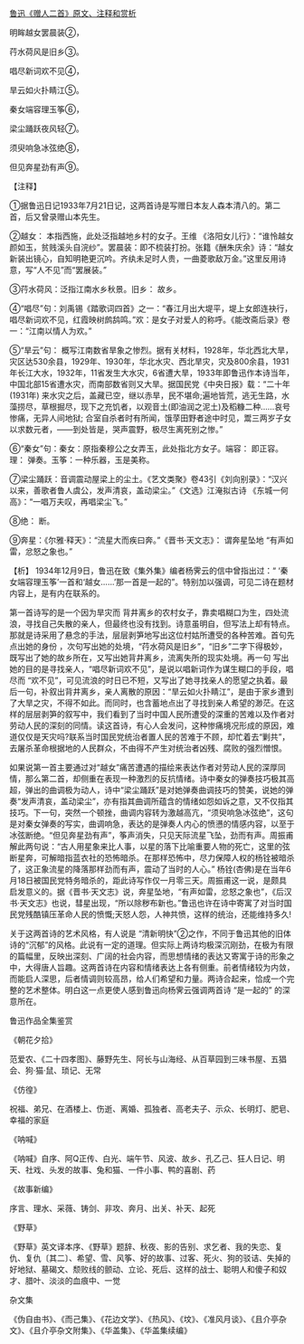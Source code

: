 [鲁迅《赠人二首》原文、注释和赏析](https://www.vrrw.net/wx/9374.html)

明眸越女罢晨装②，

荇水荷风是旧乡③。

唱尽新词欢不见④，

旱云如火扑睛江⑤。

秦女端容理玉筝⑥，

梁尘踊跃夜风轻⑦。

须臾响急冰弦绝⑧，

但见奔星劲有声⑨。

【注释】

①据鲁迅日记1933年7月21日记，这两首诗是写赠日本友人森本清八的。第二首，后又曾录赠山本先生。

②越女： 本指西施，此处泛指越地乡村的女子。王维 《洛阳女儿行》：“谁怜越女颜如玉，贫贱溪头自浣纱”。罢晨装：即不梳装打扮。张籍《酬朱庆余》诗：“越女新装出镜心，自知明艳更沉吟。齐纨未足时人贵，一曲菱歌敌万金。”这里反用诗意，写“人不见”而“罢展装。”

③荇水荷风：泛指江南水乡秋景。旧乡： 故乡。

④“唱尽”句：刘禹锡《踏歌词四首》之一：“春江月出大堤平，堤上女郎连袂行，唱尽新词欢不见，红霞映树鹧鸹鸣。”欢：是女子对爱人的称呼。《能改斋后录》卷一：“江南以情人为欢。”

⑤“旱云”句： 概写江南数省旱象之惨烈。据有关材料，1928年，华北西北大旱，灾区达530余县，1929年、1930年，华北水灾、西北旱灾，灾及800余县，1931年长江大水，1932年，11省发生大水灾，6省遭大旱，1933年即鲁迅作本诗当年，中国北部15省遭水灾，而南部数省则又大旱。据国民党《中央日报》载：“二十年 (1931年) 来水灾之后，盖藏已空，继以赤旱，民不堪命;遍地皆荒，逃无生路，水藻捞尽，草根掘尽，现下之充饥者，以观音土(即油润之泥土)及稻糠二种……哀号惨痛，无异人间地狱; 合室自杀者时有所闻，饿莩田野者途中时见，鬻三两岁子女以求数元者，——到处皆是，哭声震野，极尽生离死别之惨。”

⑥“秦女”句：秦女：原指秦穆公之女弄玉，此处指北方女子。端容： 即正容。理： 弹奏。玉筝：一种乐器，玉是美称。

⑦梁尘踊跃：音调震动屋梁上的尘土。《艺文类聚》卷43引《刘向别录》：“汉兴以来，善歌者鲁人虞公，发声清哀，盖动梁尘。”《文选》江淹拟古诗 《东城一何高》：“一唱万夫叹，再唱梁尘飞。”

⑧绝： 断。

⑨奔星：《尔雅·释天》：“流星大而疾曰奔。”《晋书·天文志》： 谓奔星坠地 “有声如雷，忿怒之象也。”



【析】 1934年12月9日，鲁迅在致《集外集》编者杨霁云的信中曾指出过：“ ‘秦女端容理玉筝’一首和‘越女……’那一首是一起的”。特别加以强调，可见二诗在题材内容上，是有内在联系的。

第一首诗写的是一个因为旱灾而 背井离乡的农村女子，靠卖唱糊口为生，四处流浪，寻找自己失散的亲人，但最终也没有找到。诗意虽明自，但写法上却有特点。那就是诗采用了悬念的手法，层层剥笋地写出这位村姑所遭受的各种苦难。首句先点出她的身份 ，次句写出她的处境，“荇水荷风是旧乡”，“旧乡”二字下得极妙，既写出了她的故乡所在，又写出她背井离乡，流离失所的现实处境。再一句 写出她的目的是寻找亲人，“唱尽新词欢不见”，是说以唱新词作为谋生糊口的手段，唱尽而 “欢不见”，可见流浪的时日已不短，又写出了她寻找亲人的愿望之执着。最后一句，补叙出背井离乡，亲人离散的原因：“旱云如火扑睛江”，是由于家乡遭到了大旱之灾，不得不如此。而同时，也含蓄地点出了寻找到亲人希望的渺茫。在这样的层层剥笋的叙写中，我们看到了当时中国人民所遭受的深重的苦难以及作者对劳动人民的深刻的同情。读这首诗，有心人会发问，这种惨痛境况形成的原因，难道仅仅是天灾吗?联系当时国民党统治者置人民的苦难于不顾，却忙着去“剿共”，去屠杀革命根据地的人民群众，不由得不产生对统治者凶残、腐败的强烈憎恨。

如果说第一首主要通过对“越女”痛苦遭遇的描绘来表达作者对劳动人民的深厚同情，那么第二首，却侧重在表现一种激烈的反抗情绪。诗中秦女的弹奏技巧极其高超，弹出的曲调极为动人，诗中“梁尘踊跃”是对她弹奏曲调技巧的赞美，说她的弹奏“发声清哀，盖动梁尘”，亦有指其曲调所蕴含的情绪如怨如诉之意，又不仅指其技巧。下一句，突然一个顿挫，曲调内容转为激越高亢，“须臾响急冰弦绝”，这句是对秦女弹奏的写实，曲调响急，表达的是弹奏人内心的愤懑的情感内容，以至于冰弦断绝。“但见奔星劲有声”，筝声消失，只见天际流星飞坠，劲而有声。周振甫解此两句说：“古人用星象来比人事，以星的落下比喻重要人物的死亡，这里的弦断星奔，可解暗指蓝衣社的恐怖暗杀。在那样恐怖中，尽力保障人权的杨铨被暗杀了，这正象流星的降落那样劲而有声，震动了当时的人心。” 杨铨(杏佛)是在当年6月18日被国民党特务暗杀的，距此诗写作仅一月零三天。周振甫这一说，是颇具启发意义的。据《晋书·天文志》说，奔星坠地，“有声如雷，忿怒之象也”，《后汉书·天文志》也说，彗星出现，“所以除秽布新也。”鲁迅也许在诗中寄寓了对当时国民党残酷镇压革命人民的愤慨;天怒人怨，人神共愤，这样的统治，还能维持多久!

关于这两首诗的艺术风格，有人说是 “清新明快”②之作，不同于鲁迅其他的旧体诗的“沉郁”的风格。此说有一定的道理。但实际上两诗均极深沉刚劲，在极为有限的篇幅里，反映出深刻、广阔的社会内容，而思想情绪的表达又寄寓于诗的形象之中，大得唐人旨趣。这两首诗在内容和情绪表达上各有侧重。前者情绪较为内敛，而能启人深思，后者情调则较高昂，给人们希望和力量。两诗合起来，恰成一个完整的艺术整体。明白这一点更使人感到鲁迅向杨霁云强调两首诗 “是一起的” 的深意所在。

鲁迅作品全集鉴赏

《朝花夕拾》

范爱农、《二十四孝图》、藤野先生、阿长与山海经、从百草园到三味书屋、五猖会、狗·猫·鼠、琐记、无常

《仿徨》

祝福、弟兄、在酒楼上、伤逝、离婚、孤独者、高老夫子、示众、长明灯、肥皂、幸福的家庭

《呐喊》

《呐喊》自序、阿Q正传、白光、端午节、风波、故乡、孔乙己、狂人日记、明天、社戏、头发的故事、兔和猫、一件小事、鸭的喜剧、药

《故事新编》

序言、理水、采薇、铸剑、非攻、奔月、出关、补天、起死

《野草》

《野草》英文译本序、《野草》题辞、秋夜、影的告别、求乞者、我的失恋、复仇、复仇〔其二〕、希望、雪、风筝、好的故事、过客、死火、狗的驳诘、失掉的好地狱、墓碣文、颓败线的颤动、立论、死后、这样的战士、聪明人和傻子和奴才、腊叶、淡淡的血痕中、一觉

杂文集

《伪自由书》、《而己集》、《花边文学》、《热风》、《坟》、《准风月谈》、《且介亭杂文》、《且介亭杂文附集》、《华盖集》、《华盖集续编》

